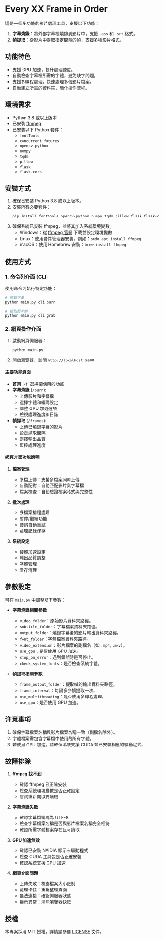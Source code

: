 # Every XX Frame in Order

這是一個多功能的影片處理工具，支援以下功能：
1. **字幕燒錄**：將外部字幕檔燒錄到影片中，支援 `.ass` 和 `.srt` 格式。
2. **幀提取**：從影片中提取指定間隔的幀，支援多種影片格式。

## 功能特色
- 支援 GPU 加速，提升處理速度。
- 自動檢查字幕檔所需的字體，避免缺字問題。
- 支援多線程處理，快速處理多個影片檔案。
- 自動建立所需的資料夾，簡化操作流程。

## 環境需求
- Python 3.8 或以上版本
- 已安裝 [ffmpeg](https://ffmpeg.org/)
- 已安裝以下 Python 套件：
  - `fontTools`
  - `concurrent.futures`
  - `opencv-python`
  - `numpy`
  - `tqdm`
  - `pillow`
  - `flask`
  - `flask-cors`

## 安裝方式
1. 確保已安裝 Python 3.8 或以上版本。
2. 安裝所有必要套件：
   ```bash
   pip install fonttools opencv-python numpy tqdm pillow flask flask-cors
   ```
3. 確保系統已安裝 ffmpeg，並將其加入系統環境變數。
   - Windows：從 [ffmpeg 官網](https://ffmpeg.org/download.html) 下載並設定環境變數
   - Linux：使用套件管理器安裝，例如：`sudo apt install ffmpeg`
   - macOS：使用 Homebrew 安裝：`brew install ffmpeg`

## 使用方式
### 1. 命令列介面 (CLI)
使用命令列執行特定功能：
```bash
# 燒錄字幕
python main.py cli burn

# 提取影片幀
python main.py cli grab
```

### 2. 網頁操作介面
1. 啟動網頁伺服器：
   ```bash
   python main.py
   ```
2. 開啟瀏覽器，訪問 `http://localhost:5000`

#### 主要功能頁面
- **首頁** (`/`): 選擇要使用的功能
- **字幕燒錄** (`/burn`):
  - 上傳影片和字幕檔
  - 選擇字體和編碼設定
  - 調整 GPU 加速選項
  - 檢視處理進度和日誌
- **幀擷取** (`/frames`):
  - 上傳已燒錄字幕的影片
  - 設定擷取間隔
  - 選擇輸出品質
  - 監控處理進度

#### 網頁介面功能說明
1. **檔案管理**
   - 多檔上傳：支援多檔案同時上傳
   - 自動配對：自動匹配影片與字幕檔
   - 檔案檢查：自動驗證檔案格式與完整性

2. **批次處理**
   - 多檔案排程處理
   - 暫停/繼續功能
   - 錯誤自動重試
   - 處理記錄保存

3. **系統設定**
   - 硬體加速設定
   - 輸出品質調整
   - 字體管理
   - 暫存清理

## 參數設定
可在 `main.py` 中調整以下參數：
- **字幕燒錄相關參數**
  - `video_folder`：原始影片資料夾路徑。
  - `subtitle_folder`：字幕檔案資料夾路徑。
  - `output_folder`：燒錄字幕後的影片輸出資料夾路徑。
  - `font_folder`：字體檔案資料夾路徑。
  - `video_extension`：影片檔案的副檔名（如 `.mp4`, `.mkv`）。
  - `use_gpu`：是否使用 GPU 加速。
  - `stop_on_error`：遇到錯誤時是否停止。
  - `check_system_fonts`：是否檢查系統字體。

- **幀提取相關參數**
  - `frame_output_folder`：提取幀的輸出資料夾路徑。
  - `frame_interval`：每隔多少幀提取一次。
  - `use_multithreading`：是否使用多線程處理。
  - `use_gpu`：是否使用 GPU 加速。

## 注意事項
1. 確保字幕檔案名稱與影片檔案名稱一致（副檔名除外）。
2. 字體檔案需包含字幕檔中使用的所有字體。
3. 若使用 GPU 加速，請確保系統支援 CUDA 並已安裝相應的驅動程式。

## 故障排除
1. **ffmpeg 找不到**
   - 確認 ffmpeg 已正確安裝
   - 檢查系統環境變數是否正確設定
   - 嘗試重新開啟終端機

2. **字幕燒錄失敗**
   - 確認字幕檔編碼為 UTF-8
   - 檢查字幕檔案名稱是否與影片檔案名稱完全相符
   - 確認所需字體檔案存在且可讀取

3. **GPU 加速無效**
   - 確認已安裝 NVIDIA 顯示卡驅動程式
   - 檢查 CUDA 工具包是否正確安裝
   - 確認系統支援 GPU 加速

4. **網頁介面問題**
   - 上傳失敗：檢查檔案大小限制
   - 處理卡住：重新整理頁面
   - 無法連接：確認伺服器狀態
   - 顯示異常：清除瀏覽器快取

## 授權
本專案採用 MIT 授權，詳情請參閱 [LICENSE](LICENSE) 文件。
